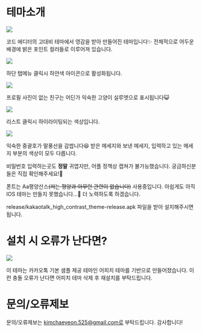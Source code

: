 # 테마소개

![](https://velog.velcdn.com/images/kimbangto/post/e8d777d8-1cc9-4772-a046-c5f05308f398/image.png)

코드 에디터의 고대비 테마에서 영감을 받아 만들어진 테마입니다✨
전체적으로 어두운 배경에 밝은 포인트 컬러들로 이루어져 있습니다.

![](https://velog.velcdn.com/images/kimbangto/post/482568b2-76fc-4726-a132-f225fffa946e/image.png)

하단 탭메뉴 클릭시 하얀색 아이콘으로 활성화됩니다.

![](https://velog.velcdn.com/images/kimbangto/post/3b985dd5-fd68-4676-b969-ae744be7ac93/image.png)

프로필 사진이 없는 친구는 어딘가 익숙한 고양이 실루엣으로 표시됩니다😺

![](https://velog.velcdn.com/images/kimbangto/post/47b44701-bd8f-488f-b798-f3549f48b5fd/image.png)

리스트 클릭시 하이라이팅되는 색상입니다.

![](https://velog.velcdn.com/images/kimbangto/post/3607f764-b0c3-4c1d-ae81-f7c28696bbfd/image.png)


익숙한 중괄호가 말풍선을 감쌉니다😆
받은 메세지와 보낸 메세지, 입력하고 있는 메세지 부분의 색상이 모두 다릅니다.

비밀번호 입력하는곳도  **정말** 귀엽지만, 어플 정책상 캡쳐가 불가능했습니다.
궁금하신분들은 직접 확인해주세요!🥳

폰트는 Aa평양산스~~(저는 평양과 아무런 관련이 없습니다)~~ 사용중입니다.
아쉽게도 아직 IOS 테마는 만들지 못했습니다...🥹 더 노력하도록 하겠습니다.

release/kakaotalk_high_contrast_theme-release.apk 파일을 받아 설치해주시면 됩니다.

# 설치 시 오류가 난다면?

![](https://velog.velcdn.com/images/kimbangto/post/c23fd3bb-fdfa-4cee-856e-694e206b3430/image.png)

이 테마는 카카오톡 기본 샘플 제공 테마인 어피치 테마를 기반으로 만들어졌습니다.
이런 충돌 오류가 난다면 어피치 테마 삭제 후 재설치를 부탁드립니다.

# 문의/오류제보

문의/오류제보는 kimchaeyeon.525@gmail.com로 부탁드립니다. 감사합니다!
